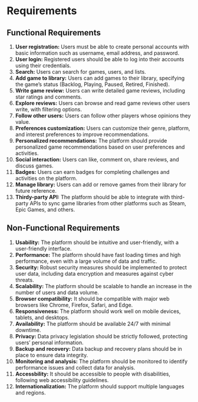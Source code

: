# Requirements

## Functional Requirements

1. **User registration:** Users must be able to create personal accounts with basic information such as username, email address, and password.
1. **User login:** Registered users should be able to log into their accounts using their credentials.
1. **Search:** Users can search for games, users, and lists.
1. **Add game to library:** Users can add games to their library, specifying the game’s status (Backlog, Playing, Paused, Retired, Finished).
1. **Write game review:** Users can write detailed game reviews, including star ratings and comments.
1. **Explore reviews:** Users can browse and read game reviews other users write, with filtering options.
1. **Follow other users:** Users can follow other players whose opinions they value.
1. **Preferences customization:** Users can customize their genre, platform, and interest preferences to improve recommendations.
1. **Personalized recommendations:** The platform should provide personalized game recommendations based on user preferences and activities.
1. **Social interaction:** Users can like, comment on, share reviews, and discuss games.
1. **Badges:** Users can earn badges for completing challenges and activities on the platform.
1. **Manage library:** Users can add or remove games from their library for future reference.
1. **Thirdy-party API:** The platform should be able to integrate with third-party APIs to sync game libraries from other platforms such as Steam, Epic Games, and others.

## Non-Functional Requirements

1. **Usability:** The platform should be intuitive and user-friendly, with a user-friendly interface.
1. **Performance:** The platform should have fast loading times and high performance, even with a large volume of data and traffic.
1. **Security:** Robust security measures should be implemented to protect user data, including data encryption and measures against cyber threats.
1. **Scalability:** The platform should be scalable to handle an increase in the number of users and data volume.
1. **Browser compatibility:** It should be compatible with major web browsers like Chrome, Firefox, Safari, and Edge.
1. **Responsiveness:** The platform should work well on mobile devices, tablets, and desktops.
1. **Availability:** The platform should be available 24/7 with minimal downtime.
1. **Privacy:** Data privacy legislation should be strictly followed, protecting users’ personal information.
1. **Backup and recovery:** Data backup and recovery plans should be in place to ensure data integrity.
1. **Monitoring and analysis:** The platform should be monitored to identify performance issues and collect data for analysis.
1. **Accessbility:** It should be accessible to people with disabilities, following web accessibility guidelines.
1. **Internationalization:** The platform should support multiple languages and regions.